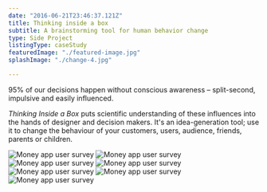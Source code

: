 ```yaml
---
date: "2016-06-21T23:46:37.121Z"
title: Thinking inside a box
subtitle: A brainstorming tool for human behavior change
type: Side Project
listingType: caseStudy
featuredImage: "./featured-image.jpg"
splashImage: "./change-4.jpg"

---
```


95% of our decisions happen without conscious awareness – split-second, impulsive and easily influenced.

*Thinking Inside a Box* puts scientific understanding of these influences into the hands of designer and decision makers. It's an idea-generation tool; use it to change the behaviour of your customers, users, audience, friends, parents or children.


<div class="grid full twoCol">
    <img alt="Money app user survey" src="/change-1.jpg" class="full" />
    <img alt="Money app user survey" src="/change-2.jpg" class="full" />
    <img alt="Money app user survey" src="/change-3.jpg" class="full" />
    <img alt="Money app user survey" src="/change-4.jpg" class="full" />
    <img alt="Money app user survey" src="/change-5.jpg" class="full" />
    <img alt="Money app user survey" src="/change-7.jpg" class="full" />
    <img alt="Money app user survey" src="/change-8.jpg" class="full" />
</div>